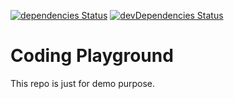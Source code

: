 [![dependencies Status](https://david-dm.org/marcobiedermann/playground/status.svg)](https://david-dm.org/marcobiedermann/playground) [![devDependencies Status](https://david-dm.org/marcobiedermann/playground/dev-status.svg)](https://david-dm.org/marcobiedermann/playground?type=dev)

# Coding Playground

This repo is just for demo purpose.
